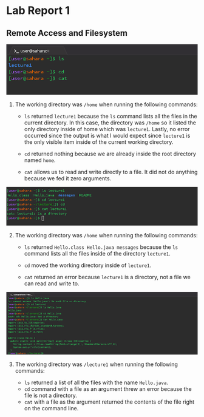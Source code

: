# Lab Report 1
## Remote Access and Filesystem

![Image](CS15L_1.png)

1. The working directory was `/home` when running the following commands: 
   - `ls` returned `lecture1` because the `ls` command lists all the files in the current directory. In this case, the directory was `/home` so it listed the only directory inside of home which was `lecture1`. Lastly, no error occurred since the output is what I would expect since `lecture1` is the only visible item inside of the current working directory. 
 
   - `cd` returned nothing because we are already inside the root directory named `home`.
   
   - `cat` allows us to read and write directly to a file. It did not do anything because we fed it zero arguments.
     

![Image](CS15L_2.png)

2. The working directory was `/home` when running the following commands:
 
   - `ls` returned `Hello.class Hello.java messages` because the `ls` command lists all the files inside of the directory `lecture1`. 
 
   - `cd` moved the working directory inside of `lecture1`. 
     
   - `cat` returned an error because `lecture1` is a directory, not a file we can read and write to. 
     

![Image](CS15L_3.png)

3. The working directory was `/lecture1` when running the following commands: 
 
   - `ls` returned a list of all the files with the name `Hello.java`.
   - `cd` command with a file as an argument threw an error because the file is not a directory.
   - `cat` with a file as the argument returned the contents of the file right on the command line.




   
